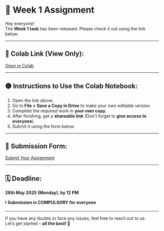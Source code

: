 # 📢 Week 1 Assignment

Hey everyone!  
The **Week 1 task** has been released. Please check it out using the link below:

---

## 🔗 Colab Link (View Only):
[Open in Colab](https://colab.research.google.com/drive/1flehp8fqVPWNdijQf9tOZAzBs-y4tfTg?usp=sharing)

---

## 🟡 Instructions to Use the Colab Notebook:

1. Open the link above.
2. Go to **File > Save a Copy in Drive** to make your own editable version.
3. Complete the required work in **your own copy**.
4. After finishing, get a **shareable link** (Don't forget to **give access to everyone**).
5. Submit it using the form below.

---

## 📝 Submission Form:
[Submit Your Assignment](https://forms.gle/tKsMdeQEZgsx56RV9)

---

## 🗓 Deadline:
**26th May 2025 (Monday), by 12 PM**

❗ **Submission is COMPULSORY for everyone**

---

If you have any doubts or face any issues, feel free to reach out to us.  
Let’s get started – **all the best! 🚀**
